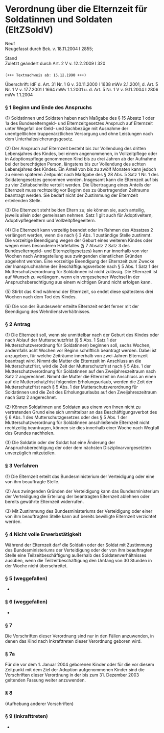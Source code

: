 Verordnung über die Elternzeit für Soldatinnen und Soldaten (EltZSoldV)
=======================================================================

Neuf  
Neugefasst durch Bek. v. 18.11.2004 I 2855;

Stand  
Zuletzt geändert durch Art. 2 V v. 12.2.2009 I 320

### 

```
(+++ Textnachweis ab: 15.12.1990 +++)
```

Überschrift: IdF d. Art. 31 Nr. 1 G v. 30.11.2000 I 1638 mWv 2.1.2001, d. Art. 5 Nr. 1 V v. 17.7.2001 I 1664 mWv 1.1.2001 u. d. Art. 5 Nr. 1 V v. 9.11.2004 I 2806 mWv 1.1.2004

### § 1 Beginn und Ende des Anspruchs

(1) Soldatinnen und Soldaten haben nach Maßgabe des § 15 Absatz 1 oder 1a des Bundeselterngeld- und Elternzeitgesetzes Anspruch auf Elternzeit unter Wegefall der Geld- und Sachbezüge mit Ausnahme der unentgeltlichen truppenärztlichen Versorgung und ohne Leistungen nach dem Unterhaltssicherungsgesetz.

(2) Der Anspruch auf Elternzeit besteht bis zur Vollendung des dritten Lebensjahres des Kindes, bei einem angenommenen, in Vollzeitpflege oder in Adoptionspflege genommenen Kind bis zu drei Jahren ab der Aufnahme bei der berechtigten Person, längstens bis zur Vollendung des achten Lebensjahres des Kindes. Ein Anteil von bis zu zwölf Monaten kann jedoch zu einem späteren Zeitpunkt nach Maßgabe des § 28 Abs. 5 Satz 1 Nr. 1 des Soldatengesetzes genommen werden. Insgesamt kann die Elternzeit auf bis zu vier Zeitabschnitte verteilt werden. Die Übertragung eines Anteils der Elternzeit muss rechtzeitig vor Beginn des zu übertragenden Zeitraums beantragt werden. Sie bedarf nicht der Zustimmung der Elternzeit erteilenden Stelle.

(3) Die Elternzeit steht beiden Eltern zu; sie können sie, auch anteilig, jeweils allein oder gemeinsam nehmen. Satz 1 gilt auch für Adoptiveltern, Adoptivpflegeeltern und Vollzeitpflegeeltern.

(4) Die Elternzeit kann vorzeitig beendet oder im Rahmen des Absatzes 2 verlängert werden, wenn die nach § 3 Abs. 1 zuständige Stelle zustimmt. Die vorzeitige Beendigung wegen der Geburt eines weiteren Kindes oder wegen eines besonderen Härtefalles (§ 7 Absatz 2 Satz 3 des Bundeselterngeld- und Elternzeitgesetzes) kann nur innerhalb von vier Wochen nach Antragstellung aus zwingenden dienstlichen Gründen abgelehnt werden. Eine vorzeitige Beendigung der Elternzeit zum Zwecke der Inanspruchnahme der Beschäftigungsverbote nach § 5 Abs. 1 Satz 1 der Mutterschutzverordnung für Soldatinnen ist nicht zulässig. Die Elternzeit ist auf Wunsch zu verlängern, wenn ein vorgesehener Wechsel in der Anspruchsberechtigung aus einem wichtigen Grund nicht erfolgen kann.

(5) Stirbt das Kind während der Elternzeit, so endet diese spätestens drei Wochen nach dem Tod des Kindes.

(6) Die von der Bundeswehr erteilte Elternzeit endet ferner mit der Beendigung des Wehrdienstverhältnisses.

### § 2 Antrag

(1) Die Elternzeit soll, wenn sie unmittelbar nach der Geburt des Kindes oder nach Ablauf der Mutterschutzfrist (§ 5 Abs. 1 Satz 1 der Mutterschutzverordnung für Soldatinnen) beginnen soll, sechs Wochen, andernfalls acht Wochen vor Beginn schriftlich beantragt werden. Dabei ist anzugeben, für welche Zeiträume innerhalb von zwei Jahren Elternzeit beantragt wird. Nimmt die Mutter die Elternzeit im Anschluss an die Mutterschutzfrist, wird die Zeit der Mutterschutzfrist nach § 5 Abs. 1 der Mutterschutzverordnung für Soldatinnen auf den Zweijahreszeitraum nach Satz 2 angerechnet. Nimmt die Mutter die Elternzeit im Anschluss an einen auf die Mutterschutzfrist folgenden Erholungsurlaub, werden die Zeit der Mutterschutzfrist nach § 5 Abs. 1 der Mutterschutzverordnung für Soldatinnen und die Zeit des Erholungsurlaubs auf den Zweijahreszeitraum nach Satz 2 angerechnet.

(2) Können Soldatinnen und Soldaten aus einem von ihnen nicht zu vertretenden Grund eine sich unmittelbar an das Beschäftigungsverbot des § 6 Abs. 1 des Mutterschutzgesetzes oder des § 5 Abs. 1 der Mutterschutzverordnung für Soldatinnen anschließende Elternzeit nicht rechtzeitig beantragen, können sie dies innerhalb einer Woche nach Wegfall des Grundes nachholen.

(3) Die Soldatin oder der Soldat hat eine Änderung der Anspruchsberechtigung der oder dem nächsten Disziplinarvorgesetzten unverzüglich mitzuteilen.

### § 3 Verfahren

(1) Die Elternzeit erteilt das Bundesministerium der Verteidigung oder eine von ihm beauftragte Stelle.

(2) Aus zwingenden Gründen der Verteidigung kann das Bundesministerium der Verteidigung die Erteilung der beantragten Elternzeit ablehnen oder bereits gewährte Elternzeit widerrufen.

(3) Mit Zustimmung des Bundesministeriums der Verteidigung oder einer von ihm beauftragten Stelle kann auf bereits bewilligte Elternzeit verzichtet werden.

### § 4 Nicht volle Erwerbstätigkeit

Während der Elternzeit darf die Soldatin oder der Soldat mit Zustimmung des Bundesministeriums der Verteidigung oder der von ihm beauftragten Stelle eine Teilzeitbeschäftigung außerhalb des Soldatenverhältnisses ausüben, wenn die Teilzeitbeschäftigung den Umfang von 30 Stunden in der Woche nicht überschreitet.

### § 5 (weggefallen)

-

### § 6 (weggefallen)

-

### § 7

Die Vorschriften dieser Verordnung sind nur in den Fällen anzuwenden, in denen das Kind nach Inkrafttreten dieser Verordnung geboren wird.

### § 7a

Für die vor dem 1. Januar 2004 geborenen Kinder oder für die vor diesem Zeitpunkt mit dem Ziel der Adoption aufgenommenen Kinder sind die Vorschriften dieser Verordnung in der bis zum 31. Dezember 2003 geltenden Fassung weiter anzuwenden.

### § 8

(Aufhebung anderer Vorschriften)

### § 9 (Inkrafttreten)

-
